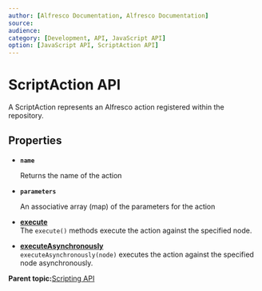 ```yaml
---
author: [Alfresco Documentation, Alfresco Documentation]
source: 
audience: 
category: [Development, API, JavaScript API]
option: [JavaScript API, ScriptAction API]
---
```


# ScriptAction API

A ScriptAction represents an Alfresco action registered within the repository.

## Properties

-   **`name`**

    Returns the name of the action

-   **`parameters`**

    An associative array \(map\) of the parameters for the action


-   **[execute](../references/API-JS-ScriptAction-execute.md)**  
The `execute()` methods execute the action against the specified node.
-   **[executeAsynchronously](../references/API-JS-ScriptAction-executeAsynchronously.md)**  
`executeAsynchronously(node)` executes the action against the specified node asynchronously.

**Parent topic:**[Scripting API](../references/API-JS-Scripting-API.md)

